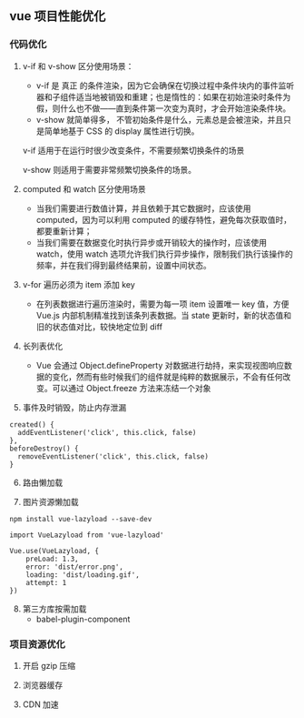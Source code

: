 ## vue 项目性能优化

### 代码优化

1. v-if 和 v-show 区分使用场景：

   - v-if 是 真正 的条件渲染，因为它会确保在切换过程中条件块内的事件监听器和子组件适当地被销毁和重建；也是惰性的：如果在初始渲染时条件为假，则什么也不做——直到条件第一次变为真时，才会开始渲染条件块。
   - v-show 就简单得多， 不管初始条件是什么，元素总是会被渲染，并且只是简单地基于 CSS 的 display 属性进行切换。

   v-if 适用于在运行时很少改变条件，不需要频繁切换条件的场景

   v-show 则适用于需要非常频繁切换条件的场景。

2. computed 和 watch 区分使用场景

   - 当我们需要进行数值计算，并且依赖于其它数据时，应该使用 computed，因为可以利用 computed 的缓存特性，避免每次获取值时，都要重新计算；
   - 当我们需要在数据变化时执行异步或开销较大的操作时，应该使用 watch，使用 watch 选项允许我们执行异步操作，限制我们执行该操作的频率，并在我们得到最终结果前，设置中间状态。

3. v-for 遍历必须为 item 添加 key

   - 在列表数据进行遍历渲染时，需要为每一项 item 设置唯一 key 值，方便 Vue.js 内部机制精准找到该条列表数据。当 state 更新时，新的状态值和旧的状态值对比，较快地定位到 diff

4. 长列表优化

   - Vue 会通过 Object.defineProperty 对数据进行劫持，来实现视图响应数据的变化，然而有些时候我们的组件就是纯粹的数据展示，不会有任何改变。可以通过 Object.freeze 方法来冻结一个对象

5. 事件及时销毁，防止内存泄漏

```
created() {
  addEventListener('click', this.click, false)
},
beforeDestroy() {
  removeEventListener('click', this.click, false)
}

```

6. 路由懒加载

7. 图片资源懒加载

```
npm install vue-lazyload --save-dev

import VueLazyload from 'vue-lazyload'

Vue.use(VueLazyload, {
    preLoad: 1.3,
    error: 'dist/error.png',
    loading: 'dist/loading.gif',
    attempt: 1
})

```

8. 第三方库按需加载
   - babel-plugin-component

### 项目资源优化

1. 开启 gzip 压缩

2. 浏览器缓存

3. CDN 加速
